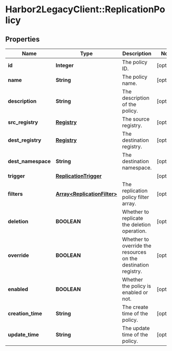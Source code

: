 # Harbor2LegacyClient::ReplicationPolicy

## Properties
Name | Type | Description | Notes
------------ | ------------- | ------------- | -------------
**id** | **Integer** | The policy ID. | [optional] 
**name** | **String** | The policy name. | [optional] 
**description** | **String** | The description of the policy. | [optional] 
**src_registry** | [**Registry**](Registry.md) | The source registry. | [optional] 
**dest_registry** | [**Registry**](Registry.md) | The destination registry. | [optional] 
**dest_namespace** | **String** | The destination namespace. | [optional] 
**trigger** | [**ReplicationTrigger**](ReplicationTrigger.md) |  | [optional] 
**filters** | [**Array&lt;ReplicationFilter&gt;**](ReplicationFilter.md) | The replication policy filter array. | [optional] 
**deletion** | **BOOLEAN** | Whether to replicate the deletion operation. | [optional] 
**override** | **BOOLEAN** | Whether to override the resources on the destination registry. | [optional] 
**enabled** | **BOOLEAN** | Whether the policy is enabled or not. | [optional] 
**creation_time** | **String** | The create time of the policy. | [optional] 
**update_time** | **String** | The update time of the policy. | [optional] 


